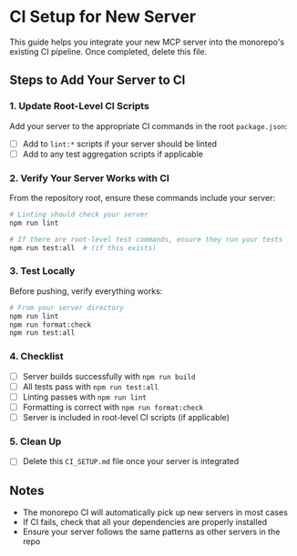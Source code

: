 # CI Setup for New Server

This guide helps you integrate your new MCP server into the monorepo's existing CI pipeline. Once completed, delete this file.

## Steps to Add Your Server to CI

### 1. Update Root-Level CI Scripts

Add your server to the appropriate CI commands in the root `package.json`:

- [ ] Add to `lint:*` scripts if your server should be linted
- [ ] Add to any test aggregation scripts if applicable

### 2. Verify Your Server Works with CI

From the repository root, ensure these commands include your server:

```bash
# Linting should check your server
npm run lint

# If there are root-level test commands, ensure they run your tests
npm run test:all  # (if this exists)
```

### 3. Test Locally

Before pushing, verify everything works:

```bash
# From your server directory
npm run lint
npm run format:check
npm run test:all
```

### 4. Checklist

- [ ] Server builds successfully with `npm run build`
- [ ] All tests pass with `npm run test:all`
- [ ] Linting passes with `npm run lint`
- [ ] Formatting is correct with `npm run format:check`
- [ ] Server is included in root-level CI scripts (if applicable)

### 5. Clean Up

- [ ] Delete this `CI_SETUP.md` file once your server is integrated

## Notes

- The monorepo CI will automatically pick up new servers in most cases
- If CI fails, check that all your dependencies are properly installed
- Ensure your server follows the same patterns as other servers in the repo